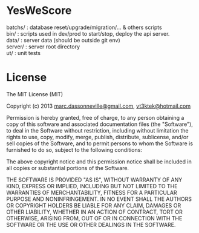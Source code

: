 YesWeScore
=======

batchs/  : database reset/upgrade/migration/... & others scripts<br/>
bin/     : scripts used in dev/prod to start/stop, deploy the api server.<br/>
data/    : server data (should be outside git env)<br/>
server/  : server root directory<br/>
ut/      : unit tests


License
=======

The MIT License (MIT)

Copyright (c) 2013 marc.dassonneville@gmail.com, vt3ktek@hotmail.com

Permission is hereby granted, free of charge, to any person obtaining a copy
of this software and associated documentation files (the "Software"), to deal
in the Software without restriction, including without limitation the rights
to use, copy, modify, merge, publish, distribute, sublicense, and/or sell
copies of the Software, and to permit persons to whom the Software is
furnished to do so, subject to the following conditions:

The above copyright notice and this permission notice shall be included in
all copies or substantial portions of the Software.

THE SOFTWARE IS PROVIDED "AS IS", WITHOUT WARRANTY OF ANY KIND, EXPRESS OR
IMPLIED, INCLUDING BUT NOT LIMITED TO THE WARRANTIES OF MERCHANTABILITY,
FITNESS FOR A PARTICULAR PURPOSE AND NONINFRINGEMENT. IN NO EVENT SHALL THE
AUTHORS OR COPYRIGHT HOLDERS BE LIABLE FOR ANY CLAIM, DAMAGES OR OTHER
LIABILITY, WHETHER IN AN ACTION OF CONTRACT, TORT OR OTHERWISE, ARISING FROM,
OUT OF OR IN CONNECTION WITH THE SOFTWARE OR THE USE OR OTHER DEALINGS IN
THE SOFTWARE.
